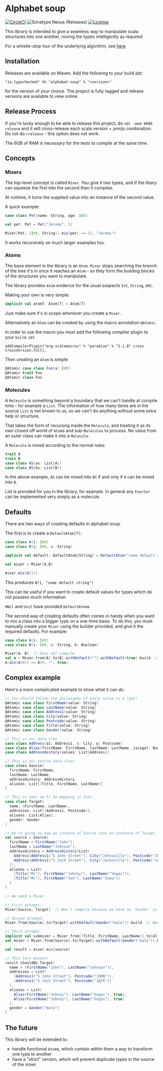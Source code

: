 # Alphabet soup

[![CircleCI](https://circleci.com/gh/TypeChecked/alphabet-soup.svg?style=svg)](https://circleci.com/gh/TypeChecked/alphabet-soup)
![Sonatype Nexus (Releases)](https://img.shields.io/nexus/r/io.typechecked/alphabet-soup_2.12?server=https%3A%2F%2Foss.sonatype.org%2F)
[![License](https://img.shields.io/badge/License-Apache%202.0-blue.svg)](https://opensource.org/licenses/Apache-2.0)

This library is intended to give a seamless way to manipulate scala structures into one another, mixing the types intelligently as required

For a whistle-stop tour of the underlying algorithm, see [here](https://medium.com/@jdrphillips/alphabet-soup-type-level-transformations-eb60918af35d)

## Installation

Releases are available on Maven. Add the following to your build.sbt:

```
"io.typechecked" %% "alphabet-soup" % "<version>"
```

for the version of your choice. The project is fully tagged and release versions are available to view online.

## Release Process

If you're lucky enough to be able to release this project, do `sbt -mem 6000 release` and it will cross-release each scala version + jvm/js combination. Do not do `+release` - this option does not work.

The 6GB of RAM is necessary for the tests to compile at the same time.

## Concepts

### Mixers

The top-level concept is called `Mixer`. You give it two types, and if the libary can squeeze the first into the second
then it compiles.

At runtime, it turns the supplied value into an instance of the second value.

A quick example:

```scala
case class Pet(name: String, age: Int)

val pet: Pet = Pet("Jeremy", 5)

Mixer[Pet, (Int, String)].mix(pet) == (5, "Jeremy")
```

It works recursively on much larger examples too.

### Atoms

The base element in the library is an `Atom`. `Mixer` stops searching the branch of the tree it's in once it reaches an `Atom` - so they form the
building blocks of the structures you want to manipulate.

The library provides `Atom` evidence for the usual suspects `Int`, `String`, etc.

Making your own is very simple:

```scala
implicit val atomT: Atom[T] = Atom[T]
```

Just make sure it's in scope whenever you create a `Mixer`.

Alternatively an `Atom` can be created by using the macro annotation `@Atomic`.

In order to use the macro you must add the following compiler plugin to your `build.sbt`
```
addCompilerPlugin("org.scalamacros" % "paradise" % "2.1.0" cross CrossVersion.full),
```

Then creating an `Atom` is simple:
```scala
@Atomic case class Foo(a: Int)
@Atomic trait Foo
@Atomic class Foo
```

### Molecules

A `Molecule` is something beyond a boundary that we can't handle at compile time - for example a `List`. The information
of how many items are in the source `List` is not known to us, so we can't do anything without some extra help or structure.

That takes the form of recursing inside the `Molecule`, and treating it as its own closed off world of `Atom`s and sub-`Molecules` to
process. No value from an outer class can make it into a `Molecule`.

A `Molecule` is mixed according to the normal rules:

```scala
trait A
trait B
case class AS(as: List[A])
case class BS(bs: List[B])
```

In the above example, `AS` can be mixed into `BS` if and only if `A` can be mixed into `B`.

List is provided for you in the library, for example. In general any `Functor` can be implemented very simply as a molecule.

## Defaults

There are two ways of creating defaults in alphabet-soup.

The first is to create a `DefaultAtom[T]`:

```scala
case class A(i: Int)
case class B(i: Int, s: String)

implicit val default: DefaultAtom[String] = DefaultAtom("some default string")

val mixer = Mixer[A,B]

mixer.mix(A(1))
```
This produces `B(1, "some default string")`

This can be useful if you want to create default values for types which do not possess much information.

`HNil` and `Unit` have provided `DefaultAtom`s.

The second way of creating defaults often comes in handy when you want to mix a class into a bigger type on a one-time basis.
To do this, you must manually create your `Mixer` using the builder provided, and give it the required defaults. For example:

```scala
case class A(i: Int)
case class B(i: Int, s: String, b: Boolean)

Mixer[A, B]  // Does not compile
val m = Mixer.from[A].to[B].withDefault("").withDefault(true).build  // Does compile. This is an instance of `Mixer[A, B]`
m.mix(A(0)) == B(0, "", true)
```

## Complex example

Here's a more complicated example to show what it can do.

```scala
// You should follow the philosophy of every value is a type!
@Atomic case class FirstName(value: String)
@Atomic case class LastName(value: String)
@Atomic case class Address1(value: String)
@Atomic case class City(value: String)
@Atomic case class Postcode(value: String)
@Atomic case class Title(value: String)
@Atomic case class Gender(value: String)

// This is our data tree
case class Address(a1: Address1, c: City, p: Postcode)
case class Alias(firstName: FirstName, lastName: LastName, isLegal: Boolean)
case class AddressHistory(values: List[Address])

// This is our source data class
case class Source(
  firstName: FirstName,
  lastName: LastName,
  addressHistory: AddressHistory,
  aliases: List[(Title, FirstName, LastName)]
)

// This is what we'll be mapping it into
case class Target(
  name: (FirstName, LastName),
  addresses: List[(Address1, Postcode)],
  aliases: List[Alias],
  gender: Gender
)

// We're going to map an intance of Source into an instance of Target
val source = Source(
  firstName = FirstName("John"),
  lastName = LastName("Johnson"),
  addressHistory = AddressHistory(List(
    Address(Address1("5 John Street"), City("Johnsville"), Postcode("JOHN")),
    Address(Address1("5 Jack Street"), City("Jacksville"), Postcode("JACK"))
  )),
  aliases = List(
    (Title("Mr"), FirstName("Johnny"), LastName("Vegas")),
    (Title("Mr"), FirstName("Jon"), LastName("Snow"))
  )
)

// We need a Mixer

// First attempt:
Mixer[Source, Target]  // Won't compile because we have no 'Gender' in our Source

// Second attempt:
Mixer.from[Source].to[Target].withDefault(Gender("male")).build  // Won't compile because we have no 'isLegal' in our source aliases

// Third attempt:
implicit val submixer = Mixer.from[(Title, FirstName, LastName)].to[Alias].withDefault(true)
val mixer = Mixer.from[Source].to[Target].withDefault(Gender("male")).build

val result = mixer.mix(source)

// This test passes!
result shouldBe Target(
  name = (FirstName("John"), LastName("Johnson")),
  addresses = List(
    (Address1("5 John Street"), Postcode("JOHN")),
    (Address1("5 Jack Street"), Postcode("JACK"))
  ),
  aliases = List(
    Alias(FirstName("Johnny"), LastName("Vegas"), true),
    Alias(FirstName("Johnny"), LastName("Vegas"), true)
  ),
  gender = Gender("male")
)
```

## The future

This library will be extended to:

* handle functional `Atom`s, which contain within them a way to transform one type to another
* have a "strict" version, which will prevent duplicate types in the source of the mixer
